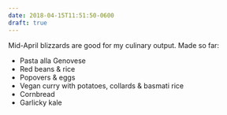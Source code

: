 ```yaml
---
date: 2018-04-15T11:51:50-0600
draft: true
---
```




Mid-April blizzards are good for my culinary output. Made so far:

*   Pasta alla Genovese
*   Red beans & rice
*   Popovers & eggs
*   Vegan curry with potatoes, collards & basmati rice
*   Cornbread
*   Garlicky kale



